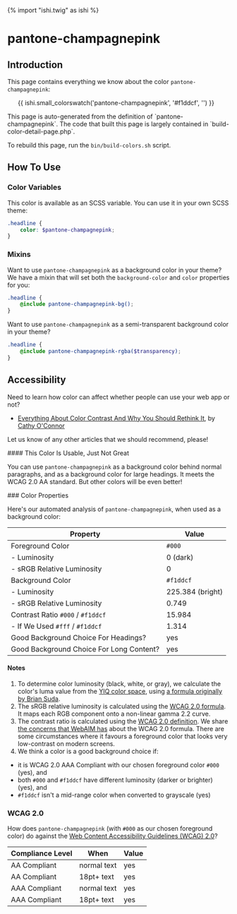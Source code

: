 {% import "ishi.twig" as ishi %}
# pantone-champagnepink

## Introduction

This page contains everything we know about the color `pantone-champagnepink`:

<div class="grid">
    <div class="cell">
        <div class="swatch">
            <ul>
                {{ ishi.small_colorswatch('pantone-champagnepink', '#f1ddcf', '') }}
            </ul>
        </div>
    </div>
</div>

<div class="callout callout--info" markdown="1">
This page is auto-generated from the definition of `pantone-champagnepink`. The code that built this page is largely contained in `build-color-detail-page.php`.

To rebuild this page, run the `bin/build-colors.sh` script.
</div>

## How To Use

### Color Variables

This color is available as an SCSS variable. You can use it in your own SCSS theme:

```scss
.headline {
    color: $pantone-champagnepink;
}
```

### Mixins

Want to use `pantone-champagnepink` as a background color in your theme? We have a mixin that will set both the `background-color` and `color` properties for you:

```scss
.headline {
    @include pantone-champagnepink-bg();
}
```

Want to use `pantone-champagnepink` as a semi-transparent background color in your theme?

```scss
.headline {
    @include pantone-champagnepink-rgba($transparency);
}
```

## Accessibility

Need to learn how color can affect whether people can use your web app or not?

* [Everything About Color Contrast And Why You Should Rethink It](https://www.smashingmagazine.com/2014/10/color-contrast-tips-and-tools-for-accessibility/), by [Cathy O'Connor](http://www.twitter.com/cagocon)

Let us know of any other articles that we should recommend, please!
<div class="callout callout--warning" markdown="1">
#### This Color Is Usable, Just Not Great

You can use `pantone-champagnepink` as a background color behind normal paragraphs, and as a background color for large headings. It meets the WCAG 2.0 AA standard. But other colors will be even better!
</div>
### Color Properties

Here's our automated analysis of `pantone-champagnepink`, when used as a background color:

Property | Value
---------|------
Foreground Color | `#000`
- Luminosity | 0 (dark)
- sRGB Relative Luminosity | 0
Background Color | `#f1ddcf`
- Luminosity | 225.384 (bright)
- sRGB Relative Luminosity | 0.749
Contrast Ratio `#000` / `#f1ddcf` | 15.984
- If We Used `#fff` / `#f1ddcf` | 1.314
Good Background Choice For Headings? | yes
Good Background Choice For Long Content? | yes

#### Notes

1. To determine color luminosity (black, white, or gray), we calculate the color's luma value from the [YIQ color space](https://en.wikipedia.org/wiki/YIQ), using [a formula originally by Brian Suda](https://24ways.org/2010/calculating-color-contrast/).
1. The sRGB relative luminosity is calculated using the [WCAG 2.0 formula](https://www.w3.org/TR/WCAG20/#relativeluminancedef). It maps each RGB component onto a non-linear gamma 2.2 curve.
1. The contrast ratio is calculated using the [WCAG 2.0 definition](https://www.w3.org/TR/2008/REC-WCAG20-20081211/#contrast-ratiodef). We share [the concerns that WebAIM has](http://webaim.org/blog/wcag-2-1-feedback/) about the WCAG 2.0 formula. There are some circumstances where it favours a foreground color that looks very low-contrast on modern screens.
1. We think a color is a good background choice if:
  - it is WCAG 2.0 AAA Compliant with our chosen foreground color `#000` (yes), and
  - both `#000` and `#f1ddcf` have different luminosity (darker or brighter) (yes), and
  - `#f1ddcf` isn't a mid-range color when converted to grayscale (yes)

### WCAG 2.0

How does `pantone-champagnepink` (with `#000` as our chosen foreground color) do against the [Web Content Accessibility Guidelines (WCAG) 2.0](https://www.w3.org/TR/WCAG20/)?

Compliance Level | When | Value
-----------------|------|------
AA Compliant | normal text | yes
AA Compliant | 18pt+ text | yes
AAA Compliant | normal text | yes
AAA Compliant | 18pt+ text | yes